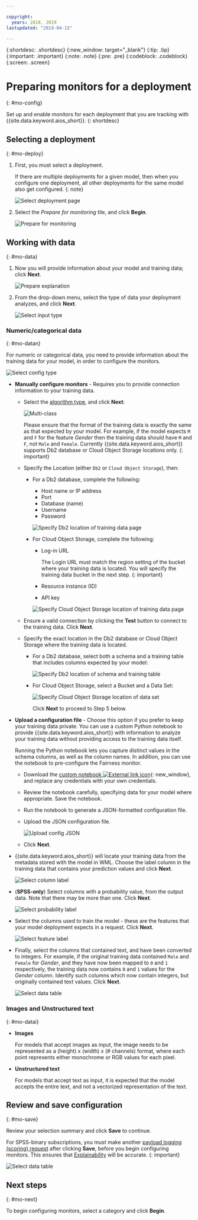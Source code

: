 ```yaml
---

copyright:
  years: 2018, 2019
lastupdated: "2019-04-15"

---
```


{:shortdesc: .shortdesc}
{:new_window: target="_blank"}
{:tip: .tip}
{:important: .important}
{:note: .note}
{:pre: .pre}
{:codeblock: .codeblock}
{:screen: .screen}

# Preparing monitors for a deployment
{: #mo-config}

Set up and enable monitors for each deployment that you are tracking with {{site.data.keyword.aios_short}}.
{: shortdesc}

## Selecting a deployment
{: #mo-deploy}

1.  First, you must select a deployment.

    If there are multiple deployments for a given model, then when you configure one deployment, all other deployments for the same model also get configured.
    {: note}

    ![Select deployment page](images/config-select-deploy.png)

1.  Select the *Prepare for monitoring* tile, and click **Begin**.

    ![Prepare for monitoring](images/config-prep-monitor.png)

## Working with data
{: #mo-data}

1.  Now you will provide information about your model and training data; click **Next**.

    ![Prepare explanation](images/config-what-monitor.png)

1.  From the drop-down menu, select the type of data your deployment analyzes, and click **Next**.

    ![Select input type](images/config-input-monitor.png)

### Numeric/categorical data
{: #mo-datan}

For numeric or categorical data, you need to provide information about the training data for your model, in order to configure the monitors.

  ![Select config type](images/config-manual-monitor.png)

- **Manually configure monitors** - Requires you to provide connection information to your training data.

    - Select the [algorithm type](/docs/services/ai-openscale-icp?topic=ai-openscale-icp-acc-monitor#acc-understand), and click **Next**:

      ![Multi-class](images/multiclass.png)

      Please ensure that the format of the training data is exactly the same as that expected by your model. For example, if the model expects `M` and `F` for the feature *Gender* then the training data should have `M` and `F`, not `Male` and `Female`. Currently {{site.data.keyword.aios_short}} supports Db2 database or Cloud Object Storage locations only.
        {: important}

    - Specify the Location (either `Db2` or `Cloud Object Storage`), then:

        - For a Db2 database, complete the following:

            - Host name or IP address
            - Port
            - Database (name)
            - Username
            - Password

            ![Specify Db2 location of training data page](images/config-train-db2-monitor.png)

        - For Cloud Object Storage, complete the following:

            - Log-in URL

              The Login URL must match the region setting of the bucket where your training data is located. You will specify the training data bucket in the next step.
              {: important}

            - Resource instance (ID)
            - API key

            ![Specify Cloud Object Storage location of training data page](images/config-train-cos-monitor.png)

    - Ensure a valid connection by clicking the **Test** button to connect to the training data. Click **Next**.

    - Specify the exact location in the Db2 database or Cloud Object Storage where the training data is located.

        - For a Db2 database, select both a schema and a training table that includes columns expected by your model:

          ![Specify Db2 location of schema and training table](images/fair-config-table-db2.png)

        - For Cloud Object Storage, select a Bucket and a Data Set:

          ![Specify Cloud Object Storage location of data set](images/fair-config-dset-cos.png)

          Click **Next** to proceed to Step 5 below.

- **Upload a configuration file** - Choose this option if you prefer to keep your training data private. You can use a custom Python notebook to provide {{site.data.keyword.aios_short}} with information to analyze your training data without providing access to the training data itself.

  Running the Python notebook lets you capture distinct values in the schema columns, as well as the column names. In addition, you can use the notebook to pre-configure the Fairness monitor.

    - Download the [custom notebook ![External link icon](../../icons/launch-glyph.svg "External link icon")](https://github.com/IBM-Watson/aios-data-distribution/blob/master/training_statistics_notebook.ipynb){: new_window}, and replace any credentials with your own credentials.

    - Review the notebook carefully, specifying data for your model where appropriate. Save the notebook.

    - Run the notebook to generate a JSON-formatted configuration file.

    - Upload the JSON configuration file.

        ![Upload config JSON](images/config-json-monitor.png)

    - Click **Next**.

- {{site.data.keyword.aios_short}} will locate your training data from the metadata stored with the model in WML. Choose the label column in the training data that contains your prediction values and click **Next**.

  ![Select column label](images/fair-config-column.png)

- (**SPSS-only**) Select columns with a probability value, from the output data. Note that there may be more than one. Click **Next**.

    ![Select probability label](images/explain-prob-column.png)

- Select the columns used to train the model - these are the features that your model deployment expects in a request. Click **Next**.

    ![Select feature label](images/explain-select-column.png)

- Finally, select the columns that contained text, and have been converted to integers. For example, if the original training data contained `Male` and `Female` for *Gender*, and they have now been mapped to `0` and `1` respectively, the training data now contains `0` and `1` values for the *Gender* column. Identify such columns which now contain integers, but originally contained text values. Click **Next**.

    ![Select data table](images/explain-text-column.png)

### Images and Unstructured text
{: #mo-datai}

- **Images**

  For models that accept images as input, the image needs to be represented as a (height) x (width) x (# channels) format, where each point represents either monochrome or RGB values for each pixel.

- **Unstructured text**

   For models that accept text as input, it is expected that the model accepts the entire text, and not a vectorized representation of the text.

## Review and save configuration
{: #mo-save}

Review your selection summary and click **Save** to continue.

For SPSS-binary subscriptions, you must make another [payload logging (scoring) request](/docs/services/ai-openscale-icp?topic=ai-openscale-icp-cdb-connect#cdb-scoring) after clicking **Save**, before you begin configuring monitors. This ensures that [Explainability](/docs/services/ai-openscale-icp?topic=ai-openscale-icp-ie-ov#ie-ov) will be accurate.
{: important}

  ![Select data table](images/config-summary-monitor.png)

## Next steps
{: #mo-next}

To begin configuring monitors, select a category and click **Begin**.
